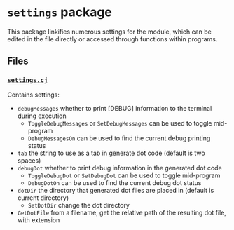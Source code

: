 # `settings` package

This package linkifies numerous settings for the module, which can be edited in the file directly or accessed through functions within programs.

## Files

### [`settings.cj`](half-adder.cj)

Contains settings:

* `debugMessages` whether to print \[DEBUG\] information to the terminal during execution
  * `ToggleDebugMessages` or `SetDebugMessages` can be used to toggle mid-program
  * `DebugMessagesOn` can be used to find the current debug printing status
* `tab` the string to use as a tab in generate dot code (default is two spaces)
* `debugDot` whether to print debug information in the generated dot code
  * `ToggleDebugDot` or `SetDebugDot` can be used to toggle mid-program
  * `DebugDotOn` can be used to find the current debug dot status
* `dotDir` the directory that generated dot files are placed in (default is current directory)
  * `SetDotDir` change the dot directory
* `GetDotFile` from a filename, get the relative path of the resulting dot file, with extension